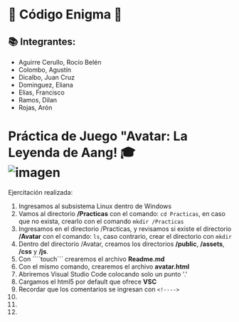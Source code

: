 # 🔷 Código Enigma 🔷
## 📚 Integrantes:
- Aguirre Cerullo, Rocío Belén
- Colombo, Agustín
- Dicalbo, Juan Cruz
- Dominguez, Eliana
- Elias, Francisco
- Ramos, Dilan
- Rojas, Arón

**Práctica de Juego "Avatar: La Leyenda de Aang**! 🎓  
![imagen](https://github.com/eironm3n/TecnicaturaUniversitariaProgramaci-n/tree/ejercitacion/_3erSemestre/3.%20Java_3/Clase7/Practica-Avatar/assets/avatar.jpg)
==============================================================================
Ejercitación realizada:
1. Ingresamos al subsistema Linux dentro de Windows
2. Vamos al directorio **/Practicas** con el comando: ```cd Practicas```, en caso que no exista, crearlo con el comando ```mkdir /Practicas```
3. Ingresamos en el directorio /Practicas, y revisamos si existe el directorio **/Avatar** con el comando: ```ls```, caso contrario, crear el directorio con ```mkdir```
4. Dentro del directorio /Avatar, creamos los directorios **/public**, **/assets**, **/css** y **/js**.
5. Con ````touch``` crearemos el archivo **Readme.md**
6. Con el mismo comando, crearemos el archivo **avatar.html**
7. Abriremos Visual Studio Code colocando solo un punto '.'
8. Cargamos el html5 por default que ofrece **VSC**
9. Recordar que los comentarios se ingresan con ```<!---->```
10. 
11. 
12. 